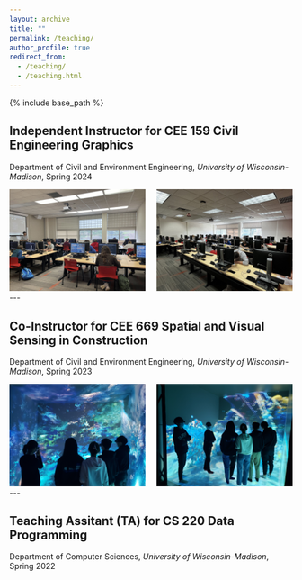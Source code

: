 ```yaml
---
layout: archive
title: ""
permalink: /teaching/
author_profile: true
redirect_from:
  - /teaching/
  - /teaching.html
---
```


{% include base_path %}

## Independent Instructor for CEE 159 Civil Engineering Graphics

Department of Civil and Environment Engineering, *University of Wisconsin-Madison*, Spring 2024

<div style="display: flex; justify-content: space-between; align-items: center;">
  <div style="flex: 1; margin-right: 10px;">
    <img src="../images/159.jpg" alt="Image 1 description" width="450">
  </div>
  <div style="flex: 1; margin-left: 10px;">
    <img src="../images/1591.jpg" alt="Image 2 description" width="450">
  </div>
</div>
---

## Co-Instructor for CEE 669 Spatial and Visual Sensing in Construction

Department of Civil and Environment Engineering, *University of Wisconsin-Madison*, Spring 2023

<div style="display: flex; justify-content: space-between; align-items: center;">
  <div style="flex: 1; margin-right: 10px;">
    <img src="../images/cave1.jpg" alt="Image 1 description" width="450">
  </div>
  <div style="flex: 1; margin-left: 10px;">
    <img src="../images/cave2.jpg" alt="Image 2 description" width="450">
  </div>
</div>
---

## Teaching Assitant (TA) for CS 220 Data Programming

Department of Computer Sciences, *University of Wisconsin-Madison*, Spring 2022

<!-- <div style="display: flex; align-items: flex-start; gap: 0">
  <div style="flex: 1; margin: 0; padding: 0;">
    <img src="../images/159.jpg" alt="Description of image" width="450">
  </div>
  <div style="flex: 1; margin: 0; padding: 0;">
    <p>
      Students were taking the midterm exam.  
    </p>
  </div>
</div> -->


<!-- Education
======
* Ph.D in Version Control Theory, GitHub University, 2018 (expected)
* M.S. in Jekyll, GitHub University, 2014
* B.S. in GitHub, GitHub University, 2012

Work experience
======
* Spring 2024: Academic Pages Collaborator
  * Github University
  * Duties includes: Updates and improvements to template
  * Supervisor: The Users

* Fall 2015: Research Assistant
  * Github University
  * Duties included: Merging pull requests
  * Supervisor: Professor Hub

* Summer 2015: Research Assistant
  * Github University
  * Duties included: Tagging issues
  * Supervisor: Professor Git
  
Skills
======
* Skill 1
* Skill 2
  * Sub-skill 2.1
  * Sub-skill 2.2
  * Sub-skill 2.3
* Skill 3

Publications
======
  <ul>{% for post in site.publications reversed %}
    {% include archive-single-cv.html %}
  {% endfor %}</ul>
  
Talks
======
  <ul>{% for post in site.talks reversed %}
    {% include archive-single-talk-cv.html  %}
  {% endfor %}</ul>
  
Teaching
======
  <ul>{% for post in site.teaching reversed %}
    {% include archive-single-cv.html %}
  {% endfor %}</ul>
  
Service and leadership
======
* Currently signed in to 43 different slack teams -->
